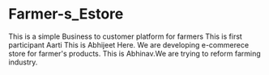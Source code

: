 # Farmer-s_Estore
This is a simple Business to customer platform for farmers
This is first participant Aarti
This is Abhijeet Here. We are developing e-commerece store for farmer's products.
This is Abhinav.We are trying to reform farming industry.
